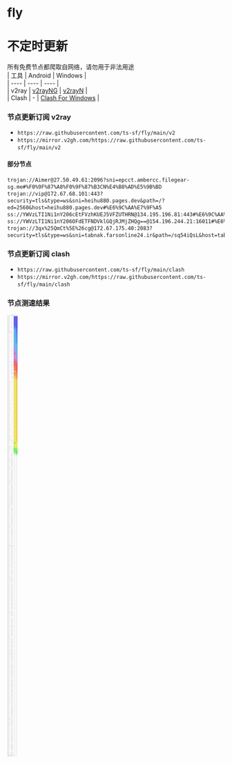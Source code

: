 # fly
# 不定时更新
所有免费节点都爬取自网络，请勿用于非法用途  
|  工具  | Android  | Windows  |  
|  ----  | ----   | ----  |  
| v2ray  | [v2rayNG](https://github.com/2dust/v2rayNG/releases) | [v2rayN](https://github.com/2dust/v2rayN/releases) |  
| Clash  | - | [Clash For Windows](https://github.com/2dust/clashN/releases) | 
  
### 节点更新订阅  v2ray
- `https://raw.githubusercontent.com/ts-sf/fly/main/v2`  
- `https://mirror.v2gh.com/https://raw.githubusercontent.com/ts-sf/fly/main/v2`  

#### 部分节点  
``` 
trojan://Aimer@27.50.49.61:2096?sni=epcct.ambercc.filegear-sg.me#%F0%9F%87%A8%F0%9F%87%B3CN%E4%B8%AD%E5%9B%BD
trojan://vip@172.67.68.101:443?security=tls&type=ws&sni=heihu880.pages.dev&path=/?ed=2560&host=heihu880.pages.dev#%E6%9C%AA%E7%9F%A5
ss://YWVzLTI1Ni1nY206cEtFVzhKUEJ5VFZUTHRN@134.195.196.81:443#%E6%9C%AA%E7%9F%A52
ss://YWVzLTI1Ni1nY206OFdETFNDVklGQjRJMjZHQg==@154.196.244.21:16011#%E6%9C%AA%E7%9F%A53
trojan://3qx%25QmCt%5E%26cg@172.67.175.40:2083?security=tls&type=ws&sni=tabnak.farsonline24.ir&path=/sq54iQsL&host=tabnak.farsonline24.ir#%E6%9C%AA%E7%9F%A54
```
### 节点更新订阅  clash
- `https://raw.githubusercontent.com/ts-sf/fly/main/clash`  
- `https://mirror.v2gh.com/https://raw.githubusercontent.com/ts-sf/fly/main/clash`  

### 节点测速结果
![image](traffic.png)
